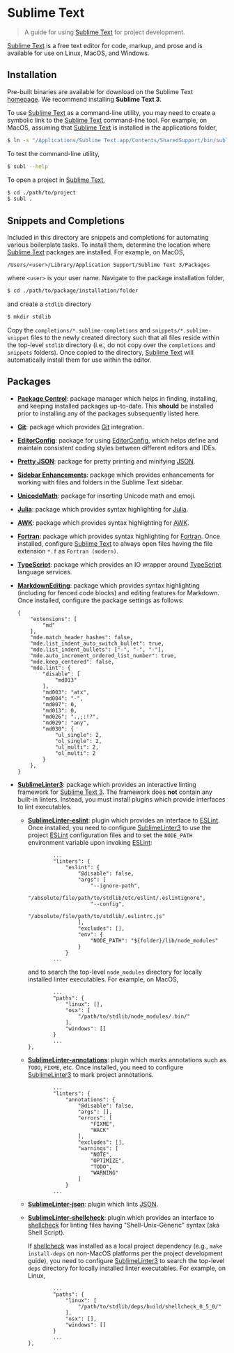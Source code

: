 <!--

@license Apache-2.0

Copyright (c) 2018 The Stdlib Authors.

Licensed under the Apache License, Version 2.0 (the "License");
you may not use this file except in compliance with the License.
You may obtain a copy of the License at

   http://www.apache.org/licenses/LICENSE-2.0

Unless required by applicable law or agreed to in writing, software
distributed under the License is distributed on an "AS IS" BASIS,
WITHOUT WARRANTIES OR CONDITIONS OF ANY KIND, either express or implied.
See the License for the specific language governing permissions and
limitations under the License.

-->

# Sublime Text

> A guide for using [Sublime Text][sublime-text] for project development.

[Sublime Text][sublime-text] is a free text editor for code, markup, and prose and is available for use on Linux, MacOS, and Windows.

## Installation

Pre-built binaries are available for download on the Sublime Text [homepage][sublime-text]. We recommend installing **Sublime Text 3**.

To use [Sublime Text][sublime-text] as a command-line utility, you may need to create a symbolic link to the [Sublime Text][sublime-text] command-line tool. For example, on MacOS, assuming that [Sublime Text][sublime-text] is installed in the applications folder,

```bash
$ ln -s "/Applications/Sublime Text.app/Contents/SharedSupport/bin/subl" /usr/local/bin/subl
```

To test the command-line utility,

```bash
$ subl --help
```

To open a project in [Sublime Text][sublime-text],

```bash
$ cd ./path/to/project
$ subl .
```

## Snippets and Completions

Included in this directory are snippets and completions for automating various boilerplate tasks. To install them, determine the location where [Sublime Text][sublime-text] packages are installed. For example, on MacOS,

```text
/Users/<user>/Library/Application Support/Sublime Text 3/Packages
```

where `<user>` is your user name. Navigate to the package installation folder,

```bash
$ cd ./path/to/package/installation/folder
```

and create a `stdlib` directory

```bash
$ mkdir stdlib
```

Copy the `completions/*.sublime-completions` and `snippets/*.sublime-snippet` files to the newly created directory such that all files reside within the top-level `stdlib` directory (i.e., do not copy over the `completions` and `snippets` folders). Once copied to the directory, [Sublime Text][sublime-text] will automatically install them for use within the editor.

## Packages

-   [**Package Control**][sublime-text-package-control]: package manager which helps in finding, installing, and keeping installed packages up-to-date. This **should** be installed prior to installing any of the packages subsequently listed here.

-   [**Git**][sublime-text-git]: package which provides [Git][git] integration.

-   [**EditorConfig**][sublime-text-editorconfig]: package for using [EditorConfig][editorconfig], which helps define and maintain consistent coding styles between different editors and IDEs.

-   [**Pretty JSON**][sublime-text-pretty-json]: package for pretty printing and minifying [JSON][json].

-   [**Sidebar Enhancements**][sublime-text-sidebar-enhancements]: package which provides enhancements for working with files and folders in the Sublime Text sidebar.

-   [**UnicodeMath**][sublime-text-unicode-math]: package for inserting Unicode math and emoji.

-   [**Julia**][sublime-text-julia]: package which provides syntax highlighting for [Julia][julia].

-   [**AWK**][sublime-text-awk]: package which provides syntax highlighting for [AWK][awk].

-   [**Fortran**][sublime-text-fortran]: package which provides syntax highlighting for [Fortran][fortran]. Once installed, configure [Sublime Text][sublime-text] to always open files having the file extension `*.f` as `Fortran (modern)`.

-   [**TypeScript**][sublime-text-typescript]: package which provides an IO wrapper around [TypeScript][typescript] language services.

-   [**MarkdownEditing**][sublime-text-markdownediting]: package which provides syntax highlighting (including for fenced code blocks) and editing features for Markdown. Once installed, configure the package settings as follows:

    ```text
    {
        "extensions": [
            "md"
        ],
        "mde.match_header_hashes": false,
        "mde.list_indent_auto_switch_bullet": true,
        "mde.list_indent_bullets": ["-", "-", "-"],
        "mde.auto_increment_ordered_list_number": true,
        "mde.keep_centered": false,
        "mde.lint": {
            "disable": [
                "md013"
            ],
            "md003": "atx",
            "md004": "-",
            "md007": 0,
            "md013": 0,
            "md026": ".,;:!?",
            "md029": "any",
            "md030": {
                "ul_single": 2,
                "ol_single": 2,
                "ul_multi": 2,
                "ol_multi": 2
            }
        },
    }
    ```

-   [**SublimeLinter3**][sublime-text-sublimelinter3]: package which provides an interactive linting framework for [Sublime Text 3][sublime-text]. The framework does **not** contain any built-in linters. Instead, you must install plugins which provide interfaces to lint executables.

    -   [**SublimeLinter-eslint**][sublime-text-sublimelinter-eslint]: plugin which provides an interface to [ESLint][eslint]. Once installed, you need to configure [SublimeLinter3][sublime-text-sublimelinter3] to use the project [ESLint][eslint] configuration files and to set the `NODE_PATH` environment variable upon invoking [ESLint][eslint]:

        ```text
                ...
                "linters": {
                    "eslint": {
                        "@disable": false,
                        "args": [
                            "--ignore-path",
                            "/absolute/file/path/to/stdlib/etc/eslint/.eslintignore",
                            "--config",
                            "/absolute/file/path/to/stdlib/.eslintrc.js"
                        ],
                        "excludes": [],
                        "env": {
                            "NODE_PATH": "${folder}/lib/node_modules"
                        }
                    }
                ...
        ```

        and to search the top-level `node_modules` directory for locally installed linter executables. For example, on MacOS,

        ```text
                ...
                "paths": {
                    "linux": [],
                    "osx": [
                        "/path/to/stdlib/node_modules/.bin/"
                    ],
                    "windows": []
                }
                ...
        },
        ```

    -   [**SublimeLinter-annotations**][sublime-text-sublimelinter-annotations]: plugin which marks annotations such as `TODO`, `FIXME`, etc. Once installed, you need to configure [SublimeLinter3][sublime-text-sublimelinter3] to mark project annotations.

        ```text
                ...
                "linters": {
                    "annotations": {
                        "@disable": false,
                        "args": [],
                        "errors": [
                            "FIXME",
                            "HACK"
                        ],
                        "excludes": [],
                        "warnings": [
                            "NOTE",
                            "OPTIMIZE",
                            "TODO",
                            "WARNING"
                        ]
                    }
                ...
        ```

    -   [**SublimeLinter-json**][sublime-text-sublimelinter-json]: plugin which lints [JSON][json].
    
    -   [**SublimeLinter-shellcheck**][sublime-text-sublimelinter-shellcheck]: plugin which provides an interface to [shellcheck][shellcheck] for linting files having "Shell-Unix-Generic" syntax (aka Shell Script).
   
        If [shellcheck][shellcheck] was installed as a local project dependency (e.g., `make install-deps` on non-MacOS platforms per the project development guide), you need to configure [SublimeLinter3][sublime-text-sublimelinter3] to search the top-level `deps` directory for locally installed linter executables. For example, on Linux,

        ```text
                ...
                "paths": {
                    "linux": [
                        "/path/to/stdlib/deps/build/shellcheck_0_5_0/"
                    ],
                    "osx": [],
                    "windows": []
                }
                ...
        },
        ```

<section class="links">

[sublime-text]: https://www.sublimetext.com/

[sublime-text-package-control]: https://packagecontrol.io

[sublime-text-git]: https://github.com/kemayo/sublime-text-git

[sublime-text-sublimelinter3]: https://github.com/SublimeLinter/SublimeLinter3

[sublime-text-sublimelinter-eslint]: https://github.com/roadhump/SublimeLinter-eslint

[sublime-text-sublimelinter-annotations]: https://github.com/SublimeLinter/SublimeLinter-annotations

[sublime-text-sublimelinter-json]: https://github.com/SublimeLinter/SublimeLinter-json

[sublime-text-sublimelinter-shellcheck]: https://github.com/SublimeLinter/SublimeLinter-shellcheck

[sublime-text-editorconfig]: https://github.com/sindresorhus/editorconfig-sublime

[sublime-text-pretty-json]: https://github.com/dzhibas/SublimePrettyJson

[sublime-text-sidebar-enhancements]: https://github.com/SideBarEnhancements-org/SideBarEnhancements

[sublime-text-unicode-math]: https://github.com/mvoidex/UnicodeMath

[sublime-text-markdownediting]: https://github.com/SublimeText-Markdown/MarkdownEditing

[sublime-text-julia]: https://github.com/JuliaEditorSupport/Julia-sublime

[sublime-text-awk]: https://github.com/JohnNilsson/awk-sublime

[sublime-text-fortran]: https://github.com/315234/SublimeFortran

[sublime-text-typescript]: https://github.com/Microsoft/TypeScript-Sublime-Plugin

[git]: https://git-scm.com/

[eslint]: http://eslint.org/

[shellcheck]: https://github.com/koalaman/shellcheck

[json]: http://www.json.org/

[editorconfig]: http://editorconfig.org/

[julia]: https://julialang.org/

[awk]: https://en.wikipedia.org/wiki/AWK

[fortran]: https://en.wikipedia.org/wiki/Fortran

[typescript]: https://www.typescriptlang.org/

</section>

<!-- /.links -->
